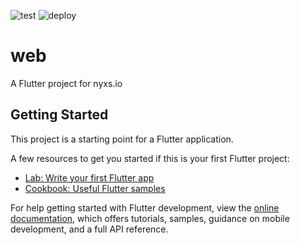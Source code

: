![test](https://github.com/starrynightlabs/web/actions/workflows/test.yaml/badge.svg?branch=main)
![deploy](https://github.com/starrynightlabs/web/actions/workflows/deploy.yaml/badge.svg)

# web

A Flutter project for nyxs.io

## Getting Started

This project is a starting point for a Flutter application.

A few resources to get you started if this is your first Flutter project:

- [Lab: Write your first Flutter app](https://docs.flutter.dev/get-started/codelab)
- [Cookbook: Useful Flutter samples](https://docs.flutter.dev/cookbook)

For help getting started with Flutter development, view the
[online documentation](https://docs.flutter.dev/), which offers tutorials,
samples, guidance on mobile development, and a full API reference.
